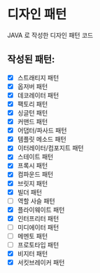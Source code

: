 # 디자인 패턴
JAVA 로 작성한 디자인 패턴 코드

## 작성된 패턴:
- [X] 스트래티지 패턴
- [X] 옵저버 패턴
- [X] 데코레이터 패턴
- [X] 팩토리 패턴
- [X] 싱글턴 패턴
- [X] 커맨드 패턴
- [X] 어댑터/파사드 패턴
- [X] 템플릿 메소드 패턴
- [X] 이터레이터/컴포지트 패턴
- [X] 스테이트 패턴
- [X] 프록시 패턴
- [X] 컴파운드 패턴
- [X] 브릿지 패턴
- [X] 빌더 패턴
- [ ] 역할 사슬 패턴
- [X] 플라이웨이트 패턴
- [X] 인터프리터 패턴
- [ ] 미디에이터 패턴
- [ ] 메멘토 패턴
- [ ] 프로토타입 패턴
- [X] 비지터 패턴
- [X] 서킷브레이커 패턴
